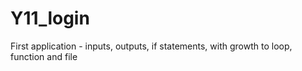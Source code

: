 # Y11_login
First application - inputs, outputs, if statements, with growth to loop, function and file
